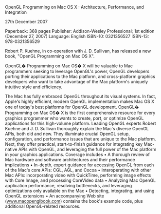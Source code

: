 

OpenGL Programming on Mac OS X : Architecture, Performance, and Integration

27th December 2007

Paperback: 368 pages
Publisher: Addison-Wesley Professional; 1st edition (December 27, 2007)
Language: English
ISBN-10: 0321356527
ISBN-13: 978-0321356529

Robert P. Kuehne, in co-operation with J. D. Sullivan, has released a new book, "OpenGL Programming on Mac OS X".

OpenGL� Programming on Mac OS� X will be valuable to Mac programmers seeking to leverage OpenGL's power, OpenGL developers porting their applications to the Mac platform, and cross-platform graphics developers who want to take advantage of the Mac platform's uniquely intuitive style and efficiency.

The Mac has fully embraced OpenGL throughout its visual systems. In fact, Apple's highly efficient, modern OpenGL implementation makes Mac OS X one of today's best platforms for OpenGL development. OpenGL� Programming on Mac OS� X is the first comprehensive resource for every graphics programmer who wants to create, port, or optimize OpenGL applications for this high-volume platform.
Leading OpenGL experts Robert Kuehne and J. D. Sullivan thoroughly explain the Mac's diverse OpenGL APIs, both old and new. They illuminate crucial OpenGL setup, configuration, and performance issues that are unique to the Mac platform. Next, they offer practical, start-to-finish guidance for integrating key Mac-native APIs with OpenGL, and leveraging the full power of the Mac platform in your graphics applications.
Coverage includes
	•	A thorough review of Mac hardware and software architectures and their performance implications
	•	In-depth, expert guidance for accessing OpenGL from each of the Mac's core APIs: CGL, AGL, and Cocoa
	•	Interoperating with other Mac APIs: incorporating video with QuickTime, performing image effects with Core Image, and processing CoreVideo data
	•	Analyzing Mac OpenGL application performance, resolving bottlenecks, and leveraging optimizations only available on the Mac
	•	Detecting, integrating, and using OpenGL extensions
	•	An accompanying Web site (www.macopenglbook.com) contains the book's example code, plus additional OpenGL-related resources.
